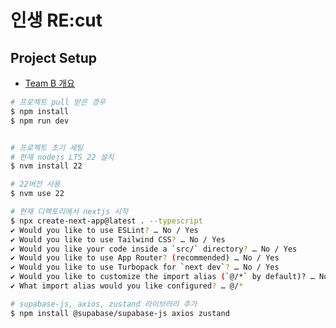 # 인생 RE:cut

## Project Setup

- [Team B 개요](https://www.notion.so/B-2324576d6ffa809eaaeffcc09716d90e?source=copy_link)

```bash
# 프로젝트 pull 받은 경우
$ npm install
$ npm run dev


# 프로젝트 초기 세팅
# 현재 nodejs LTS 22 설치
$ nvm install 22

# 22버전 사용
$ nvm use 22

# 현재 디렉토리에서 nextjs 시작
$ npx create-next-app@latest . --typescript
✔ Would you like to use ESLint? … No / Yes
✔ Would you like to use Tailwind CSS? … No / Yes
✔ Would you like your code inside a `src/` directory? … No / Yes
✔ Would you like to use App Router? (recommended) … No / Yes
✔ Would you like to use Turbopack for `next dev`? … No / Yes
✔ Would you like to customize the import alias (`@/*` by default)? … No / Yes
✔ What import alias would you like configured? … @/*

# supabase-js, axios, zustand 라이브러리 추가
$ npm install @supabase/supabase-js axios zustand

```
